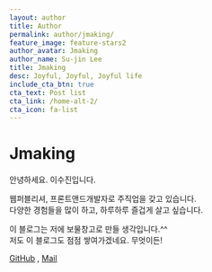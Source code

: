 ```yaml
---
layout: author
title: Author
permalink: author/jmaking/
feature_image: feature-stars2
author_avatar: Jmaking
author_name: Su-jin Lee
title: Jmaking
desc: Joyful, Joyful, Joyful life
include_cta_btn: true
cta_text: Post list
cta_link: /home-alt-2/
cta_icon: fa-list
---
```




# Jmaking

안녕하세요. 이수진입니다.

웹퍼블리셔, 프론트앤드개발자로 주직업을 갖고 있습니다.  
다양한 경험들을 많이 하고, 하루하루 즐겁게 살고 싶습니다.

이 블로그는 저에 보물창고로 만들 생각입니다.^^  
저도 이 블로그도 점점 쌓여가겠네요. 무엇이든! 

<i class="fa fa-github"></i> [GitHub](https://github.com/jin-2) , 
<i class="fa fa-envelope"></i> [Mail](mailto:jmakeaz@gmail.com)
